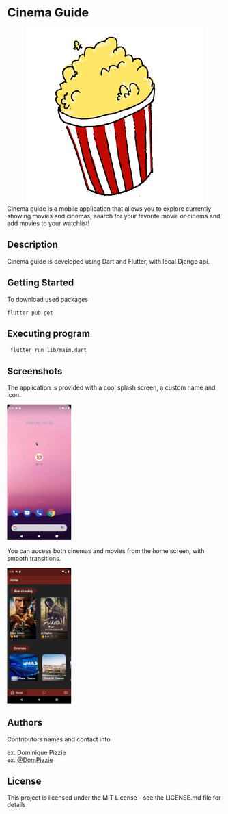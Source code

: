 
# Cinema Guide

<div align=center >
<img align="center"  src="https://github.com/SarahElzayat/Flutter-Cinema-Guide/blob/master/assets/images/splash_logo.gif">
   </div>
Cinema guide is a mobile application that allows you to explore currently showing movies and cinemas, search for your favorite movie or cinema and add movies to your watchlist!

## Description
Cinema guide is developed using Dart and Flutter, with local Django api.

## Getting Started

To download used packages
```
flutter pub get
```


## Executing program

```
 flutter run lib/main.dart
```

## Screenshots 

The application is provided with a cool splash screen, a custom name and icon.
<br>

<img  width =150px  src="https://github.com/SarahElzayat/Flutter-Cinema-Guide/blob/master/screenshots/launcher_icon_and_splash_screen.gif">


You can access both cinemas and movies from the home screen, with smooth transitions.
<br>


<img  width =150px  src="https://github.com/SarahElzayat/Flutter-Cinema-Guide/blob/master/screenshots/movies_from_home.gif">


## Authors

Contributors names and contact info

ex. Dominique Pizzie  
ex. [@DomPizzie](https://twitter.com/dompizzie)

## License

This project is licensed under the MIT License - see the LICENSE.md file for details
